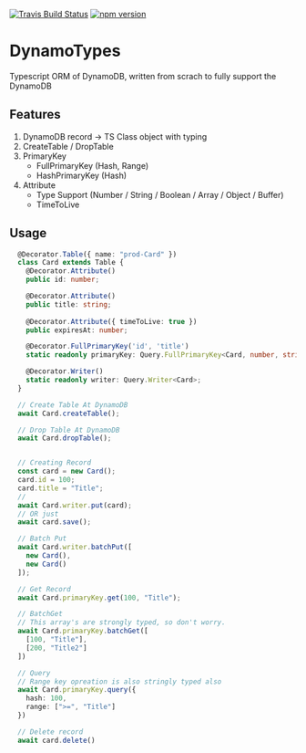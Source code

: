 [![Travis Build Status](https://travis-ci.org/breath103/dynamo-typeorm.svg?branch=master)](https://travis-ci.org/breath103/dynamo-typeorm)
[![npm version](https://badge.fury.io/js/vingle-corgi.svg)](https://badge.fury.io/js/vingle-corgi)

# DynamoTypes
Typescript ORM of DynamoDB, written from scrach to fully support the DynamoDB

## Features
1. DynamoDB record -> TS Class object with typing
2. CreateTable / DropTable
3. PrimaryKey 
   - FullPrimaryKey (Hash, Range)
   - HashPrimaryKey (Hash)
4. Attribute
   - Type Support (Number / String / Boolean / Array / Object / Buffer)
   - TimeToLive
   
## Usage
```typescript
  @Decorator.Table({ name: "prod-Card" })
  class Card extends Table {
    @Decorator.Attribute()
    public id: number;

    @Decorator.Attribute()
    public title: string;
    
    @Decorator.Attribute({ timeToLive: true })
    public expiresAt: number;

    @Decorator.FullPrimaryKey('id', 'title')
    static readonly primaryKey: Query.FullPrimaryKey<Card, number, string>;

    @Decorator.Writer()
    static readonly writer: Query.Writer<Card>;
  }

  // Create Table At DynamoDB
  await Card.createTable();

  // Drop Table At DynamoDB
  await Card.dropTable();


  // Creating Record
  const card = new Card();
  card.id = 100;
  card.title = "Title";
  // 
  await Card.writer.put(card);
  // OR just
  await card.save();

  // Batch Put
  await Card.writer.batchPut([
    new Card(),
    new Card()
  ]);

  // Get Record
  await Card.primaryKey.get(100, "Title");

  // BatchGet
  // This array's are strongly typed, so don't worry.
  await Card.primaryKey.batchGet([
    [100, "Title"],
    [200, "Title2"]
  ])

  // Query
  // Range key opreation is also stringly typed also
  await Card.primaryKey.query({
    hash: 100,
    range: [">=", "Title"]
  })

  // Delete record
  await card.delete()

```
